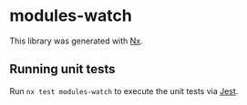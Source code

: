 # modules-watch

This library was generated with [Nx](https://nx.dev).

## Running unit tests

Run `nx test modules-watch` to execute the unit tests via [Jest](https://jestjs.io).
